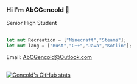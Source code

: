 ### Hi I'm AbCGencold 👋
Senior High Student  
##
```rust
let mut Recreation = ["Minecraft","Steams"];
let mut lang = ["Rust","C++","Java","Kotlin"];
```


Email: AbCGencold@Outlook.com


##

[![Gencold's GitHub stats](https://github-readme-stats.vercel.app/api?username=AbCGencold)](https://github.com/anuraghazra/github-readme-stats)


